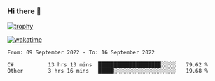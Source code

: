 ### Hi there 👋

[![trophy](https://github-profile-trophy.vercel.app/?username=cxnky&theme=dracula)](https://github.com/ryo-ma/github-profile-trophy)

[![wakatime](https://wakatime.com/badge/user/1c39c599-5497-41b9-a5be-2c4676e7fd23.svg)](https://wakatime.com/@1c39c599-5497-41b9-a5be-2c4676e7fd23)
<!--START_SECTION:waka-->

```text
From: 09 September 2022 - To: 16 September 2022

C#           13 hrs 13 mins  ████████████████████░░░░░   79.62 %
Other        3 hrs 16 mins   █████░░░░░░░░░░░░░░░░░░░░   19.68 %
```

<!--END_SECTION:waka-->
